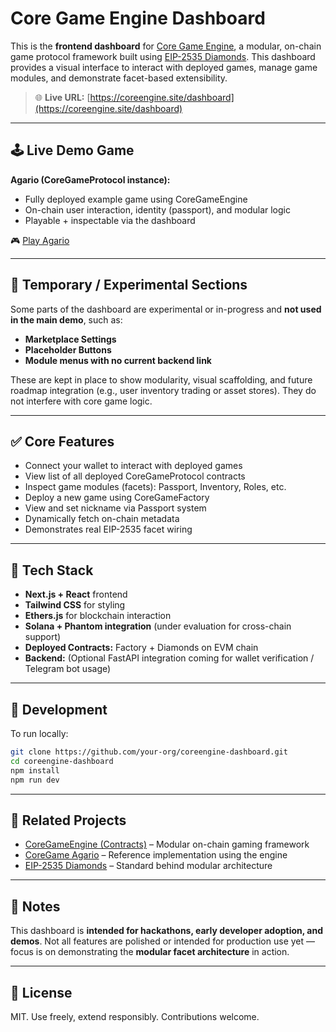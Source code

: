 # Core Game Engine Dashboard

This is the **frontend dashboard** for [Core Game Engine](https://github.com/your-org/core-game-engine), a modular, on-chain game protocol framework built using [EIP-2535 Diamonds](https://eips.ethereum.org/EIPS/eip-2535). This dashboard provides a visual interface to interact with deployed games, manage game modules, and demonstrate facet-based extensibility.

> 🌐 **Live URL:** [https://coreengine.site/dashboard](https://coreengine.site/dashboard)

---

## 🕹️ Live Demo Game

**Agario (CoreGameProtocol instance):**

- Fully deployed example game using CoreGameEngine
- On-chain user interaction, identity (passport), and modular logic
- Playable + inspectable via the dashboard

🎮 [Play Agario](https://agar.coreengine.site)

---

## 🚧 Temporary / Experimental Sections

Some parts of the dashboard are experimental or in-progress and **not used in the main demo**, such as:

- **Marketplace Settings**
- **Placeholder Buttons**
- **Module menus with no current backend link**

These are kept in place to show modularity, visual scaffolding, and future roadmap integration (e.g., user inventory trading or asset stores). They do not interfere with core game logic.

---

## ✅ Core Features

- Connect your wallet to interact with deployed games
- View list of all deployed CoreGameProtocol contracts
- Inspect game modules (facets): Passport, Inventory, Roles, etc.
- Deploy a new game using CoreGameFactory
- View and set nickname via Passport system
- Dynamically fetch on-chain metadata
- Demonstrates real EIP-2535 facet wiring

---

## 🧰 Tech Stack

- **Next.js + React** frontend
- **Tailwind CSS** for styling
- **Ethers.js** for blockchain interaction
- **Solana + Phantom integration** (under evaluation for cross-chain support)
- **Deployed Contracts:** Factory + Diamonds on EVM chain
- **Backend:** (Optional FastAPI integration coming for wallet verification / Telegram bot usage)

---

## 🧪 Development

To run locally:

```bash
git clone https://github.com/your-org/coreengine-dashboard.git
cd coreengine-dashboard
npm install
npm run dev
```

---

## 🧱 Related Projects

- [CoreGameEngine (Contracts)](https://github.com/your-org/core-game-engine) – Modular on-chain gaming framework
- [CoreGame Agario](https://coreengine.site/game/agario) – Reference implementation using the engine
- [EIP-2535 Diamonds](https://eips.ethereum.org/EIPS/eip-2535) – Standard behind modular architecture

---

## 📌 Notes

This dashboard is **intended for hackathons, early developer adoption, and demos**. Not all features are polished or intended for production use yet — focus is on demonstrating the **modular facet architecture** in action.

---

## 📜 License

MIT. Use freely, extend responsibly. Contributions welcome.
